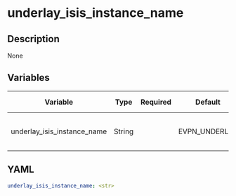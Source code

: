 # underlay_isis_instance_name

## Description

None

## Variables

| Variable | Type | Required | Default | Value Restrictions | Description |
| -------- | ---- | -------- | ------- | ------------------ | ----------- |
| underlay_isis_instance_name | String |  | EVPN_UNDERLAY |  | Underlay ISIS Instance Name |

## YAML

```yaml
underlay_isis_instance_name: <str>
```